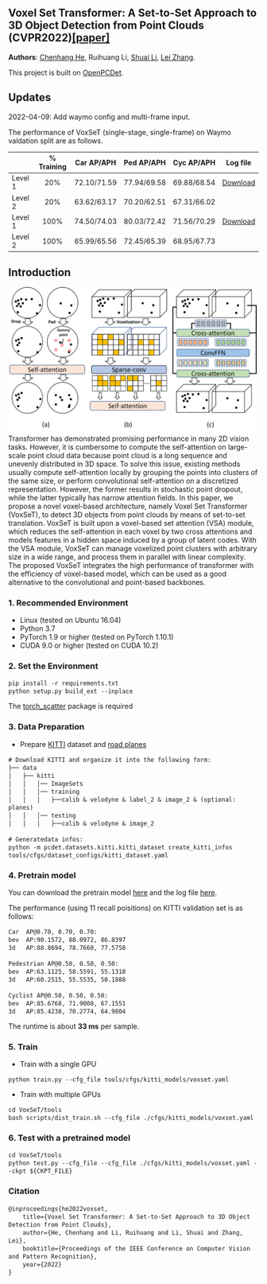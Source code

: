## Voxel Set Transformer: A Set-to-Set Approach to 3D Object Detection from Point Clouds (CVPR2022)[\[paper\]](https://www4.comp.polyu.edu.hk/~cslzhang/paper/VoxSeT_cvpr22.pdf)

**Authors**: [Chenhang He](https://github.com/skyhehe123), Ruihuang Li, [Shuai Li](https://github.com/strongwolf), [Lei Zhang](https://www4.comp.polyu.edu.hk/~cslzhang/).

This project is built on [OpenPCDet](https://github.com/open-mmlab/OpenPCDet).

## Updates
2022-04-09: Add waymo config and multi-frame input. 

The performance of VoxSeT (single-stage, single-frame) on Waymo valdation split are as follows. 

|         |  % Training | Car AP/APH | Ped AP/APH | Cyc AP/APH  | Log file |
|---------|:-:|--------|--------|--------|--------|
|  Level 1 | 20%  |   72.10/71.59 | 77.94/69.58  |  69.88/68.54  | [Download](https://drive.google.com/file/d/1bsq2Fihz7EdnZdJYVhfr6bL8gx_Vz0Rd/view?usp=sharing)
|  Level 2 | 20%  |   63.62/63.17 | 70.20/62.51  |  67.31/66.02  |
|  Level 1 | 100% |   74.50/74.03 | 80.03/72.42  |  71.56/70.29  | [Download](https://drive.google.com/file/d/1yYM5Qsy1EnbTTLDyn_vF0X3va26yYDuN/view?usp=sharing)
|  Level 2 | 100% |   65.99/65.56 | 72.45/65.39  |  68.95/67.73  |


## Introduction
<img src="diagram.jpg" alt="drawing" width="500"/>
Transformer has demonstrated promising performance in many 2D vision tasks. However, it is cumbersome to compute the self-attention on large-scale point cloud data because point cloud is a long sequence and unevenly distributed in 3D space. To solve this issue, existing methods usually compute self-attention locally by grouping the points into clusters of the same size, or perform convolutional self-attention on a discretized representation. However, the former results in stochastic point dropout, while the latter typically has narrow attention fields. In this paper, we propose a novel voxel-based architecture, namely Voxel Set Transformer (VoxSeT), to detect 3D objects from point clouds by means of set-to-set translation. VoxSeT is built upon a voxel-based set attention (VSA) module, which reduces the self-attention in each voxel by two cross attentions and models features in a hidden space induced by a group of latent codes. With the VSA module, VoxSeT can manage voxelized point clusters with arbitrary size in a wide range, and process them in parallel with linear complexity. The proposed VoxSeT integrates the high performance of transformer with the efficiency of voxel-based model, which can be used as a good alternative to the convolutional and point-based backbones.

### 1. Recommended Environment

- Linux (tested on Ubuntu 16.04)
- Python 3.7
- PyTorch 1.9 or higher (tested on PyTorch 1.10.1)
- CUDA 9.0 or higher (tested on CUDA 10.2)

### 2. Set the Environment

```shell
pip install -r requirements.txt
python setup.py build_ext --inplace 
```
The [torch_scatter](https://github.com/rusty1s/pytorch_scatter) package is required



### 3. Data Preparation

- Prepare [KITTI](http://www.cvlibs.net/datasets/kitti/eval_object.php?obj_benchmark=3d) dataset and [road planes](https://drive.google.com/file/d/1d5mq0RXRnvHPVeKx6Q612z0YRO1t2wAp/view?usp=sharing)

```shell
# Download KITTI and organize it into the following form:
├── data
│   ├── kitti
│   │   │── ImageSets
│   │   │── training
│   │   │   ├──calib & velodyne & label_2 & image_2 & (optional: planes)
│   │   │── testing
│   │   │   ├──calib & velodyne & image_2

# Generatedata infos:
python -m pcdet.datasets.kitti.kitti_dataset create_kitti_infos tools/cfgs/dataset_configs/kitti_dataset.yaml
```

### 4. Pretrain model
You can download the pretrain model [here](https://drive.google.com/file/d/1CdSWpxU03pdd0gQXLw3x5PMj7h_vifLW/view?usp=sharing) and the log file [here](https://drive.google.com/file/d/1_n50FBxFmGjyHvbBiqUSvbqF3WzCRIIt/view?usp=sharing).

The performance (using 11 recall poisitions) on KITTI validation set is as follows:
```
Car  AP@0.70, 0.70, 0.70:
bev  AP:90.1572, 88.0972, 86.8397
3d   AP:88.8694, 78.7660, 77.5758

Pedestrian AP@0.50, 0.50, 0.50:
bev  AP:63.1125, 58.5591, 55.1318
3d   AP:60.2515, 55.5535, 50.1888

Cyclist AP@0.50, 0.50, 0.50:
bev  AP:85.6768, 71.9008, 67.1551
3d   AP:85.4238, 70.2774, 64.9804
```
The runtime is about **33 ms** per sample.

### 5. Train

- Train with a single GPU

```shell
python train.py --cfg_file tools/cfgs/kitti_models/voxset.yaml
```

- Train with multiple GPUs 

```shell
cd VoxSeT/tools
bash scripts/dist_train.sh --cfg_file ./cfgs/kitti_models/voxset.yaml
```
### 6. Test with a pretrained model

```shell
cd VoxSeT/tools
python test.py --cfg_file --cfg_file ./cfgs/kitti_models/voxset.yaml --ckpt ${CKPT_FILE}
```
### Citation
```
@inproceedings{he2022voxset,
	title={Voxel Set Transformer: A Set-to-Set Approach to 3D Object Detection from Point Clouds},
	author={He, Chenhang and Li, Ruihuang and Li, Shuai and Zhang, Lei},
	booktitle={Proceedings of the IEEE Conference on Computer Vision and Pattern Recognition},
	year={2022}
}
```
